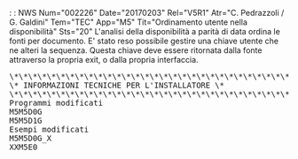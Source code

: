  :  : NWS Num="002226" Date="20170203" Rel="V5R1" Atr="C. Pedrazzoli / G. Galdini" Tem="TEC" App="M5" Tit="Ordinamento utente nella disponibilità" Sts="20"
L'analisi della disponibilità a parità di data ordina le fonti per documento.
E' stato reso possibile gestire una chiave utente che ne alteri la sequenza.
Questa chiave deve essere ritornata dalla fonte attraverso la propria exit, o dalla propria interfaccia.

<pre>
\*\*\*\*\*\*\*\*\*\*\*\*\*\*\*\*\*\*\*\*\*\*\*\*\*\*\*\*\*\*\*\*\*\*\*\*\*\*\*\*\*\*\*\*
\* INFORMAZIONI TECNICHE PER L'INSTALLATORE \*
\*\*\*\*\*\*\*\*\*\*\*\*\*\*\*\*\*\*\*\*\*\*\*\*\*\*\*\*\*\*\*\*\*\*\*\*\*\*\*\*\*\*\*\*
Programmi modificati
M5M5D0G
M5M5D1G
Esempi modificati
M5M5D0G_X
XXM5E0
</pre>
